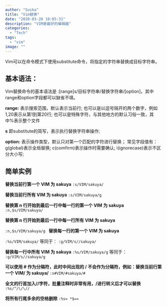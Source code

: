 ```yaml
---
author: "Suika"
title: "Vim替换"
date: "2020-03-20 10:05:31"
description: "VIM是最好的编辑器"
categories: 
  - "Tech"
tags: 
  - "vim"
image: ""
---
```


Vim可以在命令模式下使用substitute命令，将指定的字符串替换成目标字符串。
## 基本语法：
Vim替换命令的基本语法是 :[range]s/目标字符串/替换字符串/[option]，其中range和option字段都可以缺省不填。

**range:** 表示搜索范围，默认表示当前行;
也可以是以逗号隔开的两个数字，例如1,20表示从第1到第20行;
也可以是特殊字符，与其他地方的默认习俗一致，其中%表示整个文件

**s** 即substitute的简写，表示执行替换字符串操作;

**option:** 表示操作类型，默认只对第一个匹配的字符进行替换；
常见字段值有：g(global)表示全局替换;
c(comfirm)表示操作时需要确认;
i(ignorecase)表示不区分大小写;

## 简单实例
**替换当前行第一个 VIM 为 sakuya**
`:s/VIM/sakuya/`

**替换当前行所有 VIM 为 sakuya**
`:s/VIM/sakuya/g `

**替换第 n 行开始到最后一行中每一行的第一个 VIM 为 sakuya**
`:n,$s/VIM/sakuya/ `

**替换第 n 行开始到最后一行中每一行所有 VIM 为 sakuya**

`:n,$s/VIM/sakuya/g `
**替换每一行的第一个 VIM 为 sakuya**

`:%s/VIM/sakuya/`
等同于：
`:g/VIM/s//sakuya/`

**替换每一行中所有 VIM 为 sakuya**
`:%s/VIM/sakuya/g`
等同于： 
`:g/VIM/s//sakuya/g`

**可以使用 # 作为分隔符，此时中间出现的 / 不会作为分隔符，例如：替换当前行第一个 VIM/ 为 sakuya/**
`:s#VIM/#sakuya/# `

**全文的行首加入//字符，批量注释时非常有用，/进行转义后才可以替换**
``
:%s/^/\/\//
``

**将所有行尾多余的空格删除**
`:%s= *$==`
